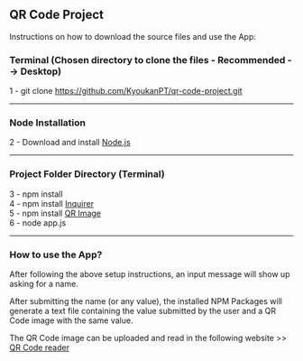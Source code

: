 <h2>QR Code Project</h2>

<p>Instructions on how to download the source files and use the App: </p>

<h3>Terminal (Chosen directory to clone the files - Recommended --> Desktop)</h3>

1 - git clone https://github.com/KyoukanPT/qr-code-project.git

<hr>

<h3>Node Installation</h3>
 
 2 - Download and install <a href="https://nodejs.org/en/download"> Node.js </a> <br> 

<hr>

<h3>Project Folder Directory (Terminal)</h3>

3 - npm install <br>
4 - npm install <a href="https://www.npmjs.com/package/inquirer">Inquirer</a> <br>
5 - npm install <a href="https://www.npmjs.com/package/qr-image">QR Image</a> <br>
6 - node app.js <br>

<hr>

<h3>How to use the App?</h3>
<p>After following the above setup instructions, an input message will show up asking for a name. </p>
<p>After submitting the name (or any value), the installed NPM Packages will generate a text file containing the value submitted by the user and a QR Code image with the same value. </p>
<p>The QR Code image can be uploaded and read in the following website >> <a href="https://scanqr.org/">QR Code reader</a></p>
